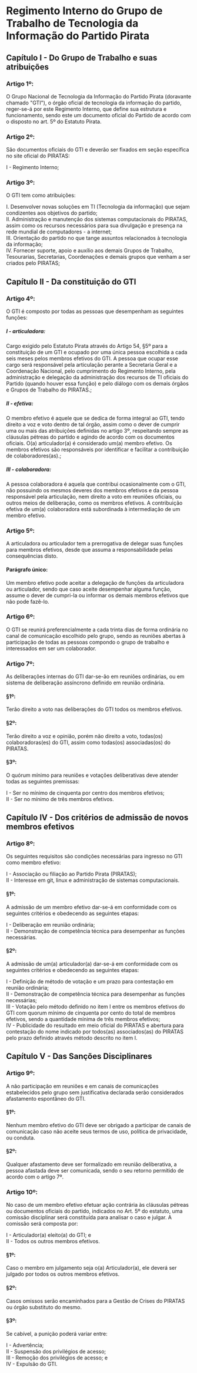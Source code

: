 Regimento Interno do Grupo de Trabalho de Tecnologia da Informação do Partido Pirata
==

Capítulo I - Do Grupo de Trabalho e suas atribuições
--

### Artigo 1º:

O Grupo Nacional de Tecnologia da Informação do Partido Pirata (doravante chamado "GTI"), o órgão oficial de tecnologia da informação do partido, reger-se-á por este Regimento Interno, que define sua estrutura e funcionamento, sendo este um documento oficial do Partido de acordo com o disposto no art. 5º do Estatuto Pirata.

### Artigo 2º:

São documentos oficiais do GTI e deverão ser fixados em seção específica no site oficial do PIRATAS:

I - Regimento Interno;  

### Artigo 3º:

O GTI tem como atribuições:

I. Desenvolver novas soluções em TI (Tecnologia da informação) que sejam condizentes aos objetivos do partido;  
II. Administração e manutenção dos sistemas computacionais do PIRATAS, assim como os recursos necessários para sua divulgação e presença na rede mundial de computadores - a internet;  
III. Orientação do partido no que tange assuntos relacionados à tecnologia da informação;  
IV. Fornecer suporte, apoio e auxílio aos demais Grupos de Trabalho, Tesourarias, Secretarias, Coordenações e demais grupos que venham a ser criados pelo PIRATAS;  

Capítulo II - Da constituição do GTI
--

### Artigo 4º:

O GTI é composto por todas as pessoas que desempenham as seguintes funções:

##### I - articuladora:

Cargo exigido pelo Estatuto Pirata através do Artigo 54, §5º para a constituição de um GTI e ocupado por uma única pessoa escolhida a cada seis meses pelos membros efetivos do GTI. A pessoa que ocupar esse cargo será responsável pela articulação perante a Secretaria Geral e a Coordenação Nacional, pelo cumprimento do Regimento Interno, pela administração e delegação da administração dos recursos de TI oficiais do Partido (quando houver essa função) e pelo diálogo com os demais órgãos e Grupos de Trabalho do PIRATAS.;


##### II - efetiva:

O membro efetivo é aquele que se dedica de forma integral ao GTI, tendo direito a voz e voto dentro de tal órgão, assim como o dever de cumprir uma ou mais das atribuições definidas no artigo 3º, respeitando sempre as cláusulas pétreas do partido e agindo de acordo com os documentos oficiais. O(a) articulador(a) é considerado um(a) membro efetivo. Os membros efetivos são responsáveis por identificar e facilitar a contribuição de colaboradores(as).;

##### III - colaboradora:

A pessoa colaboradora é aquela que contribui ocasionalmente com o GTI, não possuindo os mesmos deveres dos membros efetivos e da pessoa responsável pela articulação, nem direito a voto em reuniões oficiais, ou outros meios de deliberação, como os membros efetivos. A contribuição efetiva de um(a) colaboradora está subordinada à intermediação de um membro efetivo.

### Artigo 5º:

A articuladora ou articulador tem a prerrogativa de delegar suas funções para membros efetivos, desde que assuma a responsabilidade pelas consequências disto.

#### Parágrafo único:

Um membro efetivo pode aceitar a delegação de funções da articuladora ou articulador, sendo que caso aceite desempenhar alguma função, assume o dever de cumpri-la ou informar os demais membros efetivos que não pode fazê-lo.

### Artigo 6º:

O GTI se reunirá preferencialmente a cada trinta dias de forma ordinária no canal de comunicação escolhido pelo grupo, sendo as reuniões abertas à participação de todas as pessoas compondo o grupo de trabalho e interessados em ser um colaborador.

### Artigo 7º:

As deliberações internas do GTI dar-se-ão em reuniões ordinárias, ou em sistema de deliberação assíncrono definido em reunião ordinária.

#### §1º:

Terão direito a voto nas deliberações do GTI todos os membros efetivos.

#### §2º:

Terão direito a voz e opinião, porém não direito a voto, todas(os) colaboradoras(es) do GTI, assim como todas(os) associadas(os) do PIRATAS.

#### §3º:

O quórum mínimo para reuniões e votações deliberativas deve atender todas as seguintes premissas:

I - Ser no mínimo de cinquenta por centro dos membros efetivos;  
II - Ser no mínimo de três membros efetivos.  

Capítulo IV - Dos critérios de admissão de novos membros efetivos
--

### Artigo 8º:

Os seguintes requisitos são condições necessárias para ingresso no GTI como membro efetivo:

I - Associação ou filiação ao Partido Pirata (PIRATAS);  
II - Interesse em git, linux e administração de sistemas computacionais.  

#### §1º:

A admissão de um membro efetivo dar-se-á em conformidade com os seguintes critérios e obedecendo as seguintes etapas:

I - Deliberação em reunião ordinária;  
II - Demonstração de competência técnica para desempenhar as funções necessárias.  

#### §2º:

A admissão de um(a) articulador(a) dar-se-á em conformidade com os seguintes critérios e obedecendo as seguintes etapas:

I - Definição de método de votação e um prazo para contestação em reunião ordinária;  
II - Demonstração de competência técnica para desempenhar as funções necessárias;  
III - Votação pelo método definido no item I entre os membros efetivos do GTI com quorum mínimo de cinquenta por cento do total de membros efetivos, sendo a quantidade mínima de três membros efetivos;  
IV - Publicidade do resultado em meio oficial do PIRATAS e abertura para contestação do nome indicado por todos(as) associados(as) do PIRATAS pelo prazo definido através método descrito no item I.  

Capítulo V - Das Sanções Disciplinares
--

### Artigo 9º:

A não participação em reuniões e em canais de comunicações estabelecidos pelo grupo sem justificativa declarada serão considerados afastamento espontâneo do GTI.

#### §1º:

Nenhum membro efetivo do GTI deve ser obrigado a participar de canais de comunicação caso não aceite seus termos de uso, política de privacidade, ou conduta.

#### §2º:

Qualquer afastamento deve ser formalizado em reunião deliberativa, a pessoa afastada deve ser comunicada, sendo o seu retorno permitido de acordo com o artigo 7º.

### Artigo 10º:

No caso de um membro efetivo efetuar ação contrária às cláusulas pétreas ou documentos oficiais do partido, indicados no Art. 5º do estatuto, uma comissão disciplinar será constituída para analisar o caso e julgar. A comissão será composta por:

I - Articulador(a) eleito(a) do GTI; e  
II - Todos os outros membros efetivos.  

#### §1º:

Caso o membro em julgamento seja o(a) Articulador(a), ele deverá ser julgado por todos os outros membros efetivos.

#### §2º:

Casos omissos serão encaminhados para a Gestão de Crises do PIRATAS ou órgão substituto do mesmo.

#### §3º:

Se cabível, a punição poderá variar entre:

I - Advertência;  
II - Suspensão dos privilégios de acesso;  
III - Remoção dos privilégios de acesso; e  
IV - Expulsão do GTI.  
